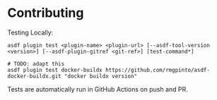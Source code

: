 # Contributing

Testing Locally:

```shell
asdf plugin test <plugin-name> <plugin-url> [--asdf-tool-version <version>] [--asdf-plugin-gitref <git-ref>] [test-command*]

# TODO: adapt this
asdf plugin test docker-buildx https://github.com/rmgpinto/asdf-docker-buildx.git "docker buildx version"
```

Tests are automatically run in GitHub Actions on push and PR.
